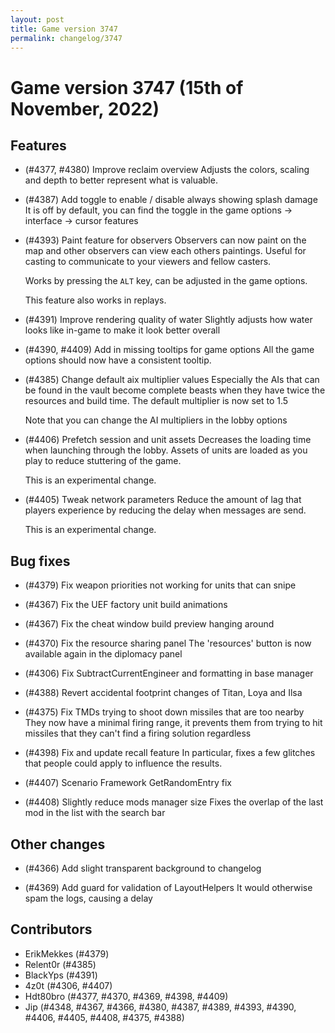 ```yaml
---
layout: post
title: Game version 3747
permalink: changelog/3747
---
```


# Game version 3747 (15th of November, 2022)

## Features

- (#4377, #4380) Improve reclaim overview
  Adjusts the colors, scaling and depth to better represent what is valuable.

- (#4387) Add toggle to enable / disable always showing splash damage
  It is off by default, you can find the toggle in the game options -> interface -> cursor features

- (#4393) Paint feature for observers
  Observers can now paint on the map and other observers can view each others paintings. Useful for
  casting to communicate to your viewers and fellow casters.

  Works by pressing the `ALT` key, can be adjusted in the game options.

  This feature also works in replays.

- (#4391) Improve rendering quality of water
  Slightly adjusts how water looks like in-game to make it look better overall

- (#4390, #4409) Add in missing tooltips for game options
  All the game options should now have a consistent tooltip.

- (#4385) Change default aix multiplier values
  Especially the AIs that can be found in the vault become complete beasts when they have
  twice the resources and build time. The default multiplier is now set to 1.5

  Note that you can change the AI multipliers in the lobby options

- (#4406) Prefetch session and unit assets
  Decreases the loading time when launching through the lobby. Assets of units are loaded
  as you play to reduce stuttering of the game.

  This is an experimental change.

- (#4405) Tweak network parameters
  Reduce the amount of lag that players experience by reducing the delay when messages are send.

  This is an experimental change.

## Bug fixes

- (#4379) Fix weapon priorities not working for units that can snipe

- (#4367) Fix the UEF factory unit build animations

- (#4367) Fix the cheat window build preview hanging around

- (#4370) Fix the resource sharing panel
  The 'resources' button is now available again in the diplomacy panel

- (#4306) Fix SubtractCurrentEngineer and formatting in base manager

- (#4388) Revert accidental footprint changes of Titan, Loya and Ilsa

- (#4375) Fix TMDs trying to shoot down missiles that are too nearby
  They now have a minimal firing range, it prevents them from trying to hit missiles
  that they can't find a firing solution regardless

- (#4398) Fix and update recall feature
  In particular, fixes a few glitches that people could apply to influence the results.

- (#4407) Scenario Framework GetRandomEntry fix

- (#4408) Slightly reduce mods manager size
  Fixes the overlap of the last mod in the list with the search bar

## Other changes

- (#4366) Add slight transparent background to changelog

- (#4369) Add guard for validation of LayoutHelpers
  It would otherwise spam the logs, causing a delay

## Contributors

- ErikMekkes (#4379)
- Relent0r (#4385)
- BlackYps (#4391)
- 4z0t (#4306, #4407)
- Hdt80bro (#4377, #4370, #4369, #4398, #4409)
- Jip (#4348, #4367, #4366, #4380, #4387, #4389, #4393, #4390, #4406, #4405, #4408, #4375, #4388)
